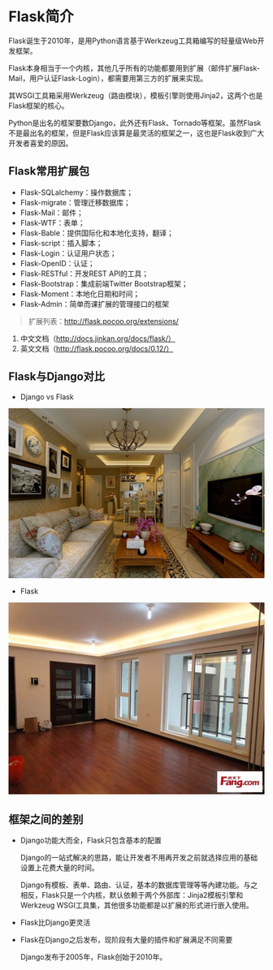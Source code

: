 # Flask简介

Flask诞生于2010年，是用Python语言基于Werkzeug工具箱编写的轻量级Web开发框架。

Flask本身相当于一个内核，其他几乎所有的功能都要用到扩展（邮件扩展Flask-Mail，用户认证Flask-Login），都需要用第三方的扩展来实现。

其WSGI工具箱采用Werkzeug（路由模块），模板引擎则使用Jinja2，这两个也是Flask框架的核心。

Python是出名的框架要数Django，此外还有Flask、Tornado等框架。虽然Flask不是最出名的框架，但是Flask应该算是最灵活的框架之一，这也是Flask收到广大开发者喜爱的原因。

## Flask常用扩展包

- Flask-SQLalchemy：操作数据库；
- Flask-migrate：管理迁移数据库；
- Flask-Mail：邮件；
- Flask-WTF：表单；
- Flask-Bable：提供国际化和本地化支持，翻译；
- Flask-script：插入脚本；
- Flask-Login：认证用户状态；
- Flask-OpenID：认证；
- Flask-RESTful：开发REST API的工具；
- Flask-Bootstrap：集成前端Twitter Bootstrap框架；
- Flask-Moment：本地化日期和时间；
- Flask-Admin：简单而课扩展的管理接口的框架

> 扩展列表：http://flask.pocoo.org/extensions/

1. 中文文档（http://docs.jinkan.org/docs/flask/）
2. 英文文档（http://flask.pocoo.org/docs/0.12/）

## Flask与Django对比

- Django vs Flask

![](chapter3.assets/timg.jpg)

- Flask

![](chapter3.assets/timg-1556093679820.jpg)

## 框架之间的差别

- Django功能大而全，Flask只包含基本的配置

  Django的一站式解决的思路，能让开发者不用再开发之前就选择应用的基础设置上花费大量的时间。

  Django有模板、表单、路由、认证，基本的数据库管理等等內建功能。与之相反，Flask只是一个内核，默认依赖于两个外部库：Jinja2模板引擎和Werkzeug WSGI工具集，其他很多功能都是以扩展的形式进行嵌入使用。

- Flask比Django更灵活

- Flask在Django之后发布，现阶段有大量的插件和扩展满足不同需要

  Django发布于2005年，Flask创始于2010年。